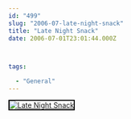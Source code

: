 ```yaml
---
id: "499"
slug: "2006-07-late-night-snack"
title: "Late Night Snack"
date: 2006-07-01T23:01:44.000Z



tags:

  - "General"
---
```

<div class="sqs-html-content">
  <div style="float: left; margin-right: 10px; margin-bottom: 10px;"> <a href="http://www.flickr.com/photos/mclazarus/179463737/" title="Late Night Snack"><img src="http://static.flickr.com/59/179463737_586f57d822_m.jpg" alt="Late Night Snack" style="border: solid 2px #000000;" /></a>
</div>
<p><br clear="all" /></p>
</div>

